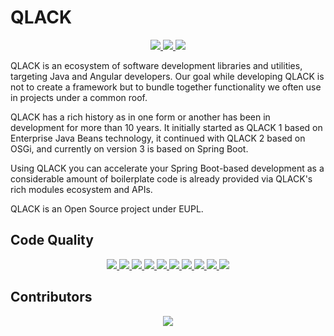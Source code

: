 # QLACK 

<p align="center">
    <a href="https://travis-ci.org/qlack/QLACK-Java" alt="TravisCI">
        <img src="https://img.shields.io/travis/qlack/qlack-java/master?label=Travis%20build&logo=travis" />
    </a>
    <a href="https://maven-badges.herokuapp.com/maven-central/com.eurodyn.qlack/qlack" alt="Maven Repo">
        <img src="https://maven-badges.herokuapp.com/maven-central/com.eurodyn.qlack/qlack/badge.svg" />
    </a>
    <a href="http://qlack.github.io/QLACK-Website/" alt="Website">
        <img src="https://img.shields.io/website-up-down-green-red/http/qlack.github.io/QLACK-Website/" />
    </a>
</p>

QLACK is an ecosystem of software development libraries and utilities, targeting Java and Angular developers. Our goal while developing QLACK is not to create a framework but to bundle together functionality we often use in projects under a common roof.

QLACK has a rich history as in one form or another has been in development for more than 10 years. It initially started as QLACK 1 based on Enterprise Java Beans technology, it continued with QLACK 2 based on OSGi, and currently on version 3 is based on Spring Boot.

Using QLACK you can accelerate your Spring Boot-based development as a considerable amount of boilerplate code is already provided via QLACK's rich modules ecosystem and APIs.

QLACK is an Open Source project under EUPL.

## Code Quality

<p align="center">
	<a href="https://sonarcloud.io/dashboard?id=com.eurodyn.qlack%3Aqlack">
  		<img src="https://sonarcloud.io/api/project_badges/measure?project=com.eurodyn.qlack%3Aqlack&metric=security_rating" />
	</a>
	<a href="https://sonarcloud.io/dashboard?id=com.eurodyn.qlack%3Aqlack">
  		<img src="https://sonarcloud.io/api/project_badges/measure?project=com.eurodyn.qlack%3Aqlack&metric=reliability_rating" />
	</a>
	<a href="https://sonarcloud.io/dashboard?id=com.eurodyn.qlack%3Aqlack">
  		<img src="https://sonarcloud.io/api/project_badges/measure?project=com.eurodyn.qlack%3Aqlack&metric=sqale_rating" />
	</a>
	<a href="https://sonarcloud.io/dashboard?id=com.eurodyn.qlack%3Aqlack">
  		<img src="https://sonarcloud.io/api/project_badges/measure?project=com.eurodyn.qlack%3Aqlack&metric=sqale_index" />
	</a>
	<a href="https://sonarcloud.io/dashboard?id=com.eurodyn.qlack%3Aqlack">
  		<img src="https://sonarcloud.io/api/project_badges/measure?project=com.eurodyn.qlack%3Aqlack&metric=ncloc" />
	</a>
	<a href="https://sonarcloud.io/dashboard?id=com.eurodyn.qlack%3Aqlack">
  		<img src="https://sonarcloud.io/api/project_badges/measure?project=com.eurodyn.qlack%3Aqlack&metric=coverage" />
	</a>
	<a href="https://sonarcloud.io/dashboard?id=com.eurodyn.qlack%3Aqlack">
  		<img src="https://sonarcloud.io/api/project_badges/measure?project=com.eurodyn.qlack%3Aqlack&metric=duplicated_lines_density" />
	</a>
	<a href="https://sonarcloud.io/dashboard?id=com.eurodyn.qlack%3Aqlack">
  		<img src="https://sonarcloud.io/api/project_badges/measure?project=com.eurodyn.qlack%3Aqlack&metric=code_smells" />
	</a>
	<a href="https://sonarcloud.io/dashboard?id=com.eurodyn.qlack%3Aqlack">
  		<img src="https://sonarcloud.io/api/project_badges/measure?project=com.eurodyn.qlack%3Aqlack&metric=vulnerabilities" />
	</a>
	<a href="https://sonarcloud.io/dashboard?id=com.eurodyn.qlack%3Aqlack">
  		<img src="https://sonarcloud.io/api/project_badges/measure?project=com.eurodyn.qlack%3Aqlack&metric=bugs" />
	</a>
</p>


## Contributors

<p align="center">
	<a href="https://github.com/qlack/qlack-java/graphs/contributors">
  		<img src="https://contributors-img.firebaseapp.com/image?repo=qlack/qlack-java" />
	</a>
</p>